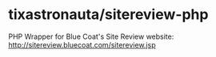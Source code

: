 tixastronauta/sitereview-php
============================


PHP Wrapper for Blue Coat's Site Review website: http://sitereview.bluecoat.com/sitereview.jsp